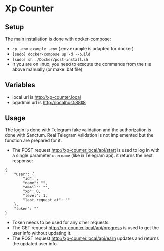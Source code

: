 # Xp Counter

## Setup

The main installation is done with docker-compose:

- ```cp .env.example .env``` (.env.example is adapted for docker)
- ```[sudo] docker-compose up -d --build```
- ```[sudo] sh ./Docker/post-install.sh```
- If you are on linux, you need to execute the commands from the file above manually (or make .bat file)

## Variables

- local url is <a href="http://xp-counter.local">http://xp-counter.local</a>
- pgadmin url is <a href="http://localhost:8888">http://localhost:8888</a>

## Usage

The login is done with Telegram fake validation and the authorization is done with Sanctum.
Real Telegram validation is not implemented but the function are prepared for it.

- The POST request http://xp-counter.local/api/start is used to log in with a single parameter ```username``` (like in Telegram api). it returns the next response:<br/>
```
{
    "user": {
        "id": ,
        "name": "",
        "email": "",
        "xp": 0,
        "level": 1,
        "last_request_at": ""
    },
    "token": ""
}
```
- Token needs to be used for any other requests.
- The GET request http://xp-counter.local/api/progress is used to get the user info without updating it.
- The POST request http://xp-counter.local/api/earn updates and returns the updated user info.